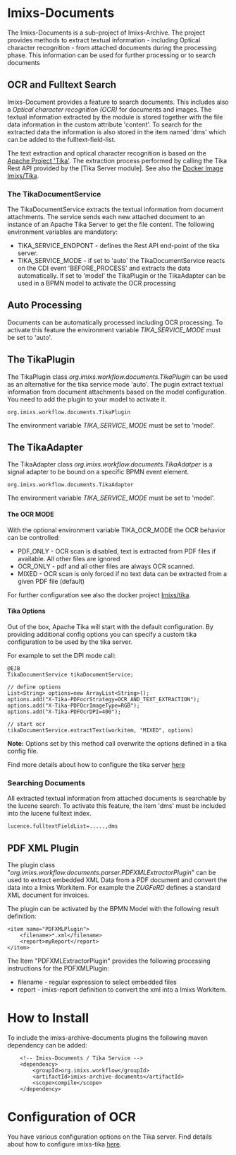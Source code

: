 # Imixs-Documents

The Imixs-Documents is a sub-project of Imixs-Archive. The project provides methods to extract textual information - including Optical character recognition - from attached documents during the processing phase. This information can be used for further processing or to search documents


## OCR and Fulltext Search

Imixs-Document provides a feature to search documents. This includes also a *Optical character recognition (OCR)* for documents and images. The textual information extracted by the module is stored together with the file data information in the custom attribute 'content'. To search for the extracted data the information is also stored in the item named 'dms' which can be added to the fulltext-field-list.  

The text extraction and optical character recognition is based on the [Apache Project 'Tika'](https://tika.apache.org/). The extraction process performed by calling the Tika Rest API provided by the [Tika Server module]. See also the [Docker Image Imixs/Tika](https://cloud.docker.com/u/imixs/repository/docker/imixs/tika).

### The TikaDocumentService

The TikaDocumentService extracts the textual information from document attachments. The service sends each new attached document
 to an instance of an Apache Tika Server to get the file content. The following environment variables are mandatory:
 
  * TIKA\_SERVICE\_ENDPONT - defines the Rest API end-point of the tika server.
  * TIKA\_SERVICE\_MODE - if set to 'auto' the TikaDocumentService reacts on the CDI event 'BEFORE\_PROCESS' and extracts the data automatically. If set to 'model' the TikaPlugin or the TikaAdapter can be used in a BPMN model to activate the OCR processing
  
  
## Auto Processing

Documents can be automatically processed including OCR processing. To activate this feature the environment variable *TIKA_SERVICE_MODE* must be set to 'auto'.  
  

## The TikaPlugin

The TikaPlugin class _org.imixs.workflow.documents.TikaPlugin_ can be used as an alternative for the tika service mode 'auto'. The pugin extract  textual information from document attachments based on the model configuration. You need to add the plugin to your model to activate it. 

	org.imixs.workflow.documents.TikaPlugin

The environment variable *TIKA_SERVICE_MODE* must be set to 'model'.  

## The TikaAdapter

The TikaAdapter class _org.imixs.workflow.documents.TikaAdatper_ is a signal adapter to be bound on a specific BPMN event element.


	org.imixs.workflow.documents.TikaAdapter

The environment variable *TIKA_SERVICE_MODE* must be set to 'model'. 

#### The OCR MODE

With the optional environment variable  TIKA\_OCR\_MODE the OCR behavior can be controlled:

  * PDF_ONLY -  OCR scan is disabled, text is extracted from PDF files if available. All other files are ignored
  * OCR_ONLY - pdf and all other files are always OCR scanned.  
  * MIXED - OCR scan is only forced if no text data can be extracted from a given PDF file (default)

For further configuration see also the docker project [Imixs/tika](https://github.com/imixs/imixs-docker/tree/master/tika).

#### Tika Options

Out of the box, Apache Tika will start with the default configuration. By providing additional config options
 you can specify a custom tika configuration to be used by the tika server.

For example to set the DPI mode call:

	@EJB
	TikaDocumentService tikaDocumentService;
	
	// define options
	List<String> options=new ArrayList<String>();
	options.add("X-Tika-PDFocrStrategy=OCR_AND_TEXT_EXTRACTION");
	options.add("X-Tika-PDFOcrImageType=RGB");
	options.add("X-Tika-PDFOcrDPI=400");
	
	// start ocr 
	tikaDocumentService.extractText(workitem, "MIXED", options)

**Note:** Options set by this method call overwrite the options defined in a tika config file. 

Find more details about how to configure the tika server [here](https://github.com/imixs/imixs-docker/tree/master/tika)


### Searching Documents

All extracted textual information from attached documents is searchable by the lucene search. 
To activate this feature, the item 'dms' must be included into the lucene fulltext index. 

	lucence.fulltextFieldList=.....,dms
	  


## PDF XML Plugin

The plugin class "_org.imixs.workflow.documents.parser.PDFXMLExtractorPlugin_" can be used to extract embedded XML Data from a PDF document and convert the data into a Imixs Workitem. For example the _ZUGFeRD_ defines a standard XML document for invoices. 

The plugin can be activated by the BPMN Model with the following result definition: 


	<item name="PDFXMLPlugin">
		<filename>*.xml</filename>
	    <report>myReport</report>
	</item>

The Item "PDFXMLExtractorPlugin" provides the following processing instructions for the PDFXMLPlugin:

 * filename - regular expression to select embedded files
 * report - imixs-report definition to convert the xml into a Imixs WorkItem. 




# How to Install

To include the imixs-archive-documents plugins the following maven dependency can be added:


		<!-- Imixs-Documents / Tika Service -->	
		<dependency>
			<groupId>org.imixs.workflow</groupId>
			<artifactId>imixs-archive-documents</artifactId>
			<scope>compile</scope>
		</dependency>	
		
		
# Configuration of OCR 

You have various configuration options on the Tika server. Find details about how to configure imixs-tika [here](https://github.com/imixs/imixs-docker/tree/master/tika).		